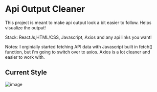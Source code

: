 # Api Output Cleaner

This project is meant to make api output look a bit easier to follow. Helps visualize the output!

Stack: ReactJs,HTML/CSS, Javascript, Axios and any api links you want!


Notes: I orginially started fetching API data with Javascript built in fetch() function, but i'm going to switch over to axios.
Axios is a lot cleaner and easier to work with.

## Current Style
![image](https://user-images.githubusercontent.com/43580054/168493072-cf09c08e-52d0-4cbd-8d4a-5e68abca1f38.png)
